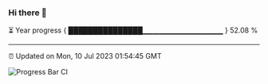 ### Hi there 👋

⏳ Year progress { ███████████████▁▁▁▁▁▁▁▁▁▁▁▁▁▁▁ } 52.08 %

---

⏰ Updated on Mon, 10 Jul 2023 01:54:45 GMT

![Progress Bar CI](https://github.com/ZhaoGui/ZhaoGui/workflows/Progress%20Bar%20CI/badge.svg)
